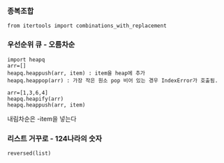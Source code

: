 ### 종복조합

```
from itertools import combinations_with_replacement
```

### 우선순위 큐 - 오름차순

```
import heapq
arr=[]
heapq.heappush(arr, item) : item을 heap에 추가
heapq.heappop(arr) : 가장 작은 원소 pop 비어 있는 경우 IndexError가 호출됨.

arr=[1,3,6,4]
heapq.heapify(arr)
heapq.heappush(arr, item)
```

내림차순은 -item을 넣는다

### 리스트 거꾸로 - 124나라의 숫자

```
reversed(list)
```
